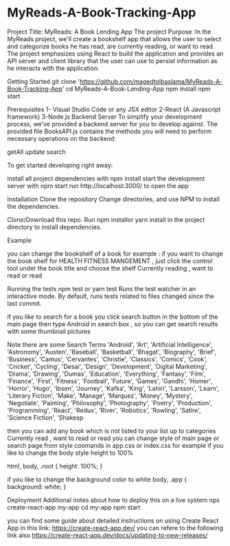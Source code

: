 # MyReads-A-Book-Tracking-App


Project Title: MyReads: A Book Lending App
The project Purpose :In the MyReads project, we'll create a bookshelf app that allows the user to select and categorize books he has read, are currently reading, or want to read. The project emphasizes using React to build the application and provides an API server and client library that the user can use to persist information as he interacts with the application.

Getting Started
git clone 'https://github.com/magedtolbaslama/MyReads-A-Book-Tracking-App'
cd MyReads-A-Book-Lending-App
npm install
npm start


Prerequisites
1- Visual Studio Code or any JSX editor
2-React (A Javascript framework)
3-Node.js
Backend Server
To simplify your development process, we've provided a backend server for you to develop against. The provided file BooksAPI.js contains the methods you will need to perform necessary operations on the backend:

getAll
update
search

To get started developing right away:

install all project dependencies with npm install
start the development server with npm start
run http://localhost:3000/ to open the app


Installation
Clone the repository 
Change directories, and use NPM to install the dependencies.

Clone/Download this repo.
Run npm installor yarn install in the project directory to install dependencies.


Example

you can change the bookshelf of a book
for example :
if you want to change the book shelf for HEALTH FITNESS MANGEMENT , just click the control tool under the book title and  choose the shelf
Currently reading , want to read or read


Running the tests
npm test or yarn test
Runs the test watcher in an interactive mode.
By default, runs tests related to files changed since the last commit.

if you like to search for a book 
you click search button in the bottom of the main page 
then type Android in search box , so you can get search results with some thumbnail pictures

Note there are some Search Terms
'Android', 'Art', 'Artificial Intelligence', 'Astronomy', 'Austen', 'Baseball', 'Basketball', 'Bhagat', 'Biography', 'Brief', 'Business', 'Camus', 'Cervantes', 'Christie', 'Classics', 'Comics', 'Cook', 'Cricket', 'Cycling', 'Desai', 'Design', 'Development', 'Digital Marketing', 'Drama', 'Drawing', 'Dumas', 'Education', 'Everything', 'Fantasy', 'Film', 'Finance', 'First', 'Fitness', 'Football', 'Future', 'Games', 'Gandhi', 'Homer', 'Horror', 'Hugo', 'Ibsen', 'Journey', 'Kafka', 'King', 'Lahiri', 'Larsson', 'Learn', 'Literary Fiction', 'Make', 'Manage', 'Marquez', 'Money', 'Mystery', 'Negotiate', 'Painting', 'Philosophy', 'Photography', 'Poetry', 'Production', 'Programming', 'React', 'Redux', 'River', 'Robotics', 'Rowling', 'Satire', 'Science Fiction', 'Shakesp


then you can add any book which is not listed to your list up to categories 
Currently read , want to read or read
you can change style of main page or search page from style coomands in app.css or index.css
for example
if you like to change the body style height to 100%

html, body, .root {
  height: 100%;
}

if you like to change the background color to white
body, .app {
  background: white;
}




Deployment
Additional notes about how to deploy this on a live system
npx create-react-app my-app
cd my-app
npm start

you can find some guide about detailed instructions on using Create React App in this link:
https://create-react-app.dev/
you can refere to the following link also
https://create-react-app.dev/docs/updating-to-new-releases/







